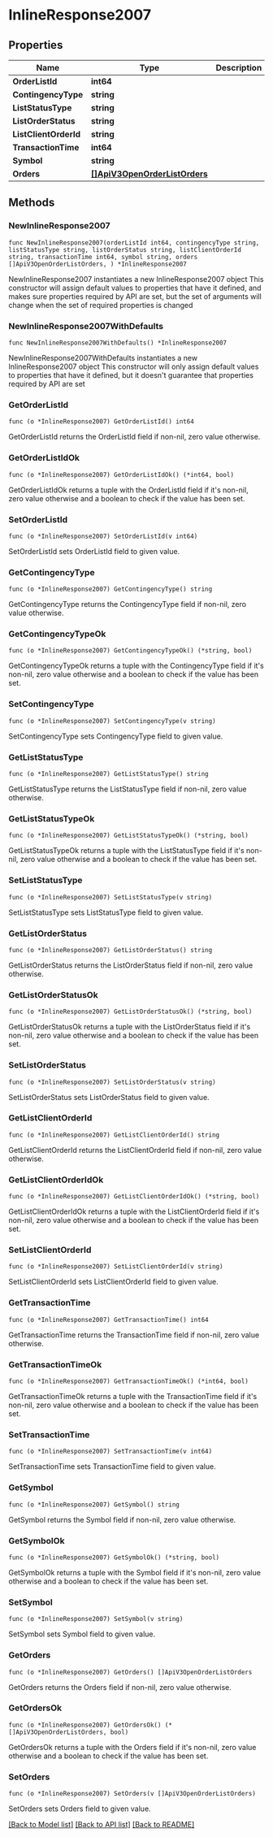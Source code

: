 # InlineResponse2007

## Properties

Name | Type | Description | Notes
------------ | ------------- | ------------- | -------------
**OrderListId** | **int64** |  | 
**ContingencyType** | **string** |  | 
**ListStatusType** | **string** |  | 
**ListOrderStatus** | **string** |  | 
**ListClientOrderId** | **string** |  | 
**TransactionTime** | **int64** |  | 
**Symbol** | **string** |  | 
**Orders** | [**[]ApiV3OpenOrderListOrders**](ApiV3OpenOrderListOrders.md) |  | 

## Methods

### NewInlineResponse2007

`func NewInlineResponse2007(orderListId int64, contingencyType string, listStatusType string, listOrderStatus string, listClientOrderId string, transactionTime int64, symbol string, orders []ApiV3OpenOrderListOrders, ) *InlineResponse2007`

NewInlineResponse2007 instantiates a new InlineResponse2007 object
This constructor will assign default values to properties that have it defined,
and makes sure properties required by API are set, but the set of arguments
will change when the set of required properties is changed

### NewInlineResponse2007WithDefaults

`func NewInlineResponse2007WithDefaults() *InlineResponse2007`

NewInlineResponse2007WithDefaults instantiates a new InlineResponse2007 object
This constructor will only assign default values to properties that have it defined,
but it doesn't guarantee that properties required by API are set

### GetOrderListId

`func (o *InlineResponse2007) GetOrderListId() int64`

GetOrderListId returns the OrderListId field if non-nil, zero value otherwise.

### GetOrderListIdOk

`func (o *InlineResponse2007) GetOrderListIdOk() (*int64, bool)`

GetOrderListIdOk returns a tuple with the OrderListId field if it's non-nil, zero value otherwise
and a boolean to check if the value has been set.

### SetOrderListId

`func (o *InlineResponse2007) SetOrderListId(v int64)`

SetOrderListId sets OrderListId field to given value.


### GetContingencyType

`func (o *InlineResponse2007) GetContingencyType() string`

GetContingencyType returns the ContingencyType field if non-nil, zero value otherwise.

### GetContingencyTypeOk

`func (o *InlineResponse2007) GetContingencyTypeOk() (*string, bool)`

GetContingencyTypeOk returns a tuple with the ContingencyType field if it's non-nil, zero value otherwise
and a boolean to check if the value has been set.

### SetContingencyType

`func (o *InlineResponse2007) SetContingencyType(v string)`

SetContingencyType sets ContingencyType field to given value.


### GetListStatusType

`func (o *InlineResponse2007) GetListStatusType() string`

GetListStatusType returns the ListStatusType field if non-nil, zero value otherwise.

### GetListStatusTypeOk

`func (o *InlineResponse2007) GetListStatusTypeOk() (*string, bool)`

GetListStatusTypeOk returns a tuple with the ListStatusType field if it's non-nil, zero value otherwise
and a boolean to check if the value has been set.

### SetListStatusType

`func (o *InlineResponse2007) SetListStatusType(v string)`

SetListStatusType sets ListStatusType field to given value.


### GetListOrderStatus

`func (o *InlineResponse2007) GetListOrderStatus() string`

GetListOrderStatus returns the ListOrderStatus field if non-nil, zero value otherwise.

### GetListOrderStatusOk

`func (o *InlineResponse2007) GetListOrderStatusOk() (*string, bool)`

GetListOrderStatusOk returns a tuple with the ListOrderStatus field if it's non-nil, zero value otherwise
and a boolean to check if the value has been set.

### SetListOrderStatus

`func (o *InlineResponse2007) SetListOrderStatus(v string)`

SetListOrderStatus sets ListOrderStatus field to given value.


### GetListClientOrderId

`func (o *InlineResponse2007) GetListClientOrderId() string`

GetListClientOrderId returns the ListClientOrderId field if non-nil, zero value otherwise.

### GetListClientOrderIdOk

`func (o *InlineResponse2007) GetListClientOrderIdOk() (*string, bool)`

GetListClientOrderIdOk returns a tuple with the ListClientOrderId field if it's non-nil, zero value otherwise
and a boolean to check if the value has been set.

### SetListClientOrderId

`func (o *InlineResponse2007) SetListClientOrderId(v string)`

SetListClientOrderId sets ListClientOrderId field to given value.


### GetTransactionTime

`func (o *InlineResponse2007) GetTransactionTime() int64`

GetTransactionTime returns the TransactionTime field if non-nil, zero value otherwise.

### GetTransactionTimeOk

`func (o *InlineResponse2007) GetTransactionTimeOk() (*int64, bool)`

GetTransactionTimeOk returns a tuple with the TransactionTime field if it's non-nil, zero value otherwise
and a boolean to check if the value has been set.

### SetTransactionTime

`func (o *InlineResponse2007) SetTransactionTime(v int64)`

SetTransactionTime sets TransactionTime field to given value.


### GetSymbol

`func (o *InlineResponse2007) GetSymbol() string`

GetSymbol returns the Symbol field if non-nil, zero value otherwise.

### GetSymbolOk

`func (o *InlineResponse2007) GetSymbolOk() (*string, bool)`

GetSymbolOk returns a tuple with the Symbol field if it's non-nil, zero value otherwise
and a boolean to check if the value has been set.

### SetSymbol

`func (o *InlineResponse2007) SetSymbol(v string)`

SetSymbol sets Symbol field to given value.


### GetOrders

`func (o *InlineResponse2007) GetOrders() []ApiV3OpenOrderListOrders`

GetOrders returns the Orders field if non-nil, zero value otherwise.

### GetOrdersOk

`func (o *InlineResponse2007) GetOrdersOk() (*[]ApiV3OpenOrderListOrders, bool)`

GetOrdersOk returns a tuple with the Orders field if it's non-nil, zero value otherwise
and a boolean to check if the value has been set.

### SetOrders

`func (o *InlineResponse2007) SetOrders(v []ApiV3OpenOrderListOrders)`

SetOrders sets Orders field to given value.



[[Back to Model list]](../README.md#documentation-for-models) [[Back to API list]](../README.md#documentation-for-api-endpoints) [[Back to README]](../README.md)


